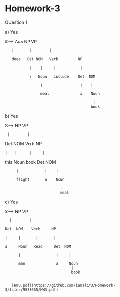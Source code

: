 # Homework-3

QUestion 1

 a) Yes 
 
 
 S-->   Aux        NP       VP 
 
       |       |        |
			 
       does   Det NOM   Verb         NP
			 
               |    |     |           |
               
               a   Noun   include    Det  NOM
							 
                    |                 |    |
                    
                    meal              a    Noun
										
                                            |
                                           book
                                           
                                           
                                           
                                           
b) Yes

S--> NP         VP

     |        |
   Det    NOM       Verb      NP
   
    |   |      |     |
    
  this  Noun   book  Det  NOM
  
         |            |    |
         
         flight       a    Noun
         
                             |
                             meal
														 



c) Yes

S-->  NP     VP

      |        |
      
    Det  NOM    Verb     NP
    
    |     |       |       |
    
    a     Noun   Read     Det  NOM
          
          |                |     |
          
          man              a     Noun
                                  |
                                  book
                                  
                                  
       [HW3.pdf](https://github.com/iamaliv3/Homework-3/files/9558665/HW3.pdf)
                           
                                  

